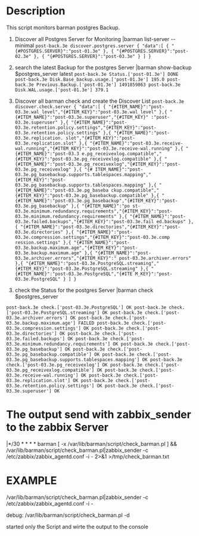# Description
  This script monitors barman postgres Backup. 
  1. Discover all Postgres Server for Monitoring
  |barman list-server --minimal
  `post-back.3e discover.postgres.server { "data":[ { "{#POSTGRES.SERVER}":"post-01.3e" }, { "{#POSTGRES.SERVER}":"post-02.3e" }, { "{#POSTGRES.SERVER}":"post-03.3e" } ] }`
  
  
  2. search the latest Backup for the postgres Server
  |barman show-backup $postgres_server latest
  `post-back.3e Status.['post-01.3e'] DONE
post-back.3e Disk.Base_backup.usage.['post-01.3e'] 195.0
post-back.3e Previous.Backup.['post-01.3e'] 1491859863
post-back.3e Disk.WAL.usage.['post-01.3e'] 379.1`
  
  3) Discover all barman check and create the Discover List
`post-back.3e discover.check.server { "data":[ { "{#ITEM_NAME}":"post-03.3e.wal_level","{#ITEM_KEY}":"post-03.3e.wal_level" },{ "{#ITEM_NAME}":"post-03.3e.superuser","{#ITEM_KEY}"
:"post-03.3e.superuser" },{ "{#ITEM_NAME}":"post-03.3e.retention.policy.settings","{#ITEM_KEY}":"post-03.3e.retention.policy.settings" },{ "{#ITEM_NAME}":"post-03.3e.replication.
slot","{#ITEM_KEY}":"post-03.3e.replication.slot" },{ "{#ITEM_NAME}":"post-03.3e.receive-wal.running","{#ITEM_KEY}":"post-03.3e.receive-wal.running" },{ "{#ITEM_NAME}":"post-03.3
e.pg_receivexlog.compatible","{#ITEM_KEY}":"post-03.3e.pg_receivexlog.compatible" },{ "{#ITEM_NAME}":"post-03.3e.pg_receivexlog","{#ITEM_KEY}":"post-03.3e.pg_receivexlog" },{ "{#
ITEM_NAME}":"post-03.3e.pg_basebackup.supports.tablespaces.mapping","{#ITEM_KEY}":"post-03.3e.pg_basebackup.supports.tablespaces.mapping" },{ "{#ITEM_NAME}":"post-03.3e.pg_baseba
ckup.compatible","{#ITEM_KEY}":"post-03.3e.pg_basebackup.compatible" },{ "{#ITEM_NAME}":"post-03.3e.pg_basebackup","{#ITEM_KEY}":"post-03.3e.pg_basebackup" },{ "{#ITEM_NAME}":"po
st-03.3e.minimum.redundancy.requirements","{#ITEM_KEY}":"post-03.3e.minimum.redundancy.requirements" },{ "{#ITEM_NAME}":"post-03.3e.failed.backups","{#ITEM_KEY}":"post-03.3e.fail
ed.backups" },{ "{#ITEM_NAME}":"post-03.3e.directories","{#ITEM_KEY}":"post-03.3e.directories" },{ "{#ITEM_NAME}":"post-03.3e.compression.settings","{#ITEM_KEY}":"post-03.3e.comp
ression.settings" },{ "{#ITEM_NAME}":"post-03.3e.backup.maximum.age","{#ITEM_KEY}":"post-03.3e.backup.maximum.age" },{ "{#ITEM_NAME}":"post-03.3e.archiver.errors","{#ITEM_KEY}":"
post-03.3e.archiver.errors" },{ "{#ITEM_NAME}":"post-03.3e.PostgreSQL.streaming","{#ITEM_KEY}":"post-03.3e.PostgreSQL.streaming" },{ "{#ITEM_NAME}":"post-03.3e.PostgreSQL","{#ITE
M_KEY}":"post-03.3e.PostgreSQL" } ] }`
  
3. check the Status for the postgres Server
|barman check $postgres_server
  
`post-back.3e check.['post-03.3e.PostgreSQL'] OK
post-back.3e check.['post-03.3e.PostgreSQL.streaming'] OK
post-back.3e check.['post-03.3e.archiver.errors'] OK
post-back.3e check.['post-03.3e.backup.maximum.age'] FAILED
post-back.3e check.['post-03.3e.compression.settings'] OK
post-back.3e check.['post-03.3e.directories'] OK
post-back.3e check.['post-03.3e.failed.backups'] OK
post-back.3e check.['post-03.3e.minimum.redundancy.requirements'] OK
post-back.3e check.['post-03.3e.pg_basebackup'] OK
post-back.3e check.['post-03.3e.pg_basebackup.compatible'] OK
post-back.3e check.['post-03.3e.pg_basebackup.supports.tablespaces.mapping'] OK
post-back.3e check.['post-03.3e.pg_receivexlog'] OK
post-back.3e check.['post-03.3e.pg_receivexlog.compatible'] OK
post-back.3e check.['post-03.3e.receive-wal.running'] OK
post-back.3e check.['post-03.3e.replication.slot'] OK
post-back.3e check.['post-03.3e.retention.policy.settings'] OK
post-back.3e check.['post-03.3e.superuser'] OK`  

# The output send with zabbix_sender to the zabbix Server
|*/30 * * * * barman [ -x /var/lib/barman/script/check_barman.pl ] && /var/lib/barman/script/check_barman.pl|zabbix_sender -c /etc/zabbix/zabbix_agentd.conf -i -  2>&1 >/tmp/check_barman.txt
  
# EXAMPLE
  /var/lib/barman/script/check_barman.pl|zabbix_sender -c /etc/zabbix/zabbix_agentd.conf -i -
  
  debug:
  /var/lib/barman/script/check_barman.pl -d
  
  started only the Script and wirte the output to the console

